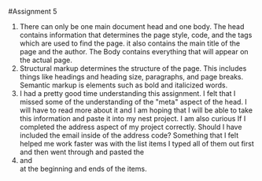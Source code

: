 #Assignment 5
1. There can only be one main document head and one body. The head contains information that determines the page style, code, and the tags which are used to find the page. it also contains the main title of the page and the author. The Body contains everything that will appear on the actual page.
2. Structural markup determines the structure of the page. This includes things like headings and heading size, paragraphs, and page breaks. Semantic markup is elements such as bold and italicized words.
3. I had a pretty good time understanding this assignment. I felt that I missed some of the understanding of the "meta" aspect of the head. I will have to read more about it and I am hoping that I will be able to take this information and paste it into my nest project. I am also curious If I completed the address aspect of my project correctly. Should I have included the email inside of the address code? Something that I felt helped me work faster was with the list items I typed all of them out first and then went through and pasted the <li> and </li> at the beginning and ends of the items.
